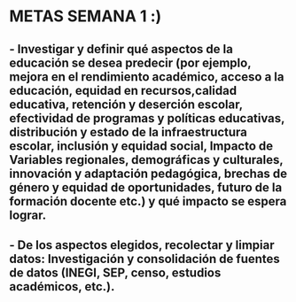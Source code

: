 # **METAS SEMANA 1 :)**
## - Investigar y definir qué aspectos de la educación se desea predecir (por ejemplo, mejora en el rendimiento académico, acceso a la educación, equidad en recursos,calidad educativa, retención y deserción escolar, efectividad de programas y políticas educativas, distribución y estado de la infraestructura escolar, inclusión y equidad social, Impacto de Variables regionales, demográficas y culturales, innovación y adaptación pedagógica, brechas de género y equidad de oportunidades, futuro de la formación docente etc.) y qué impacto se espera lograr.
## - De los aspectos elegidos, recolectar y limpiar datos: Investigación y consolidación de fuentes de datos (INEGI, SEP, censo, estudios académicos, etc.).
